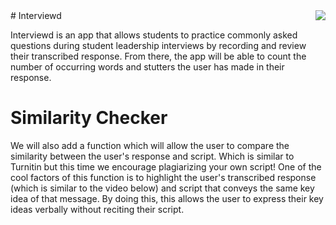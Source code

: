 <img align="right" src=https://user-images.githubusercontent.com/43848242/46546681-5baa4780-c8fc-11e8-8b6d-cc154a2ce168.png>
# Interviewd

Interviewd is an app that allows students to practice commonly asked questions during student leadership interviews by recording and review their transcribed response. From there, the app will be able to count the number of occurring words and stutters the user has made in their response. 


# Similarity Checker 

We will also add a function which will allow the user to compare the similarity between the user's response and script. Which is similar to Turnitin but this time we encourage plagiarizing your own script! One of the cool factors of this function is to highlight the user's transcribed response (which is similar to the video below) and script that conveys the same key idea of that message. By doing this, this allows the user to express their key ideas verbally without reciting their script. 

